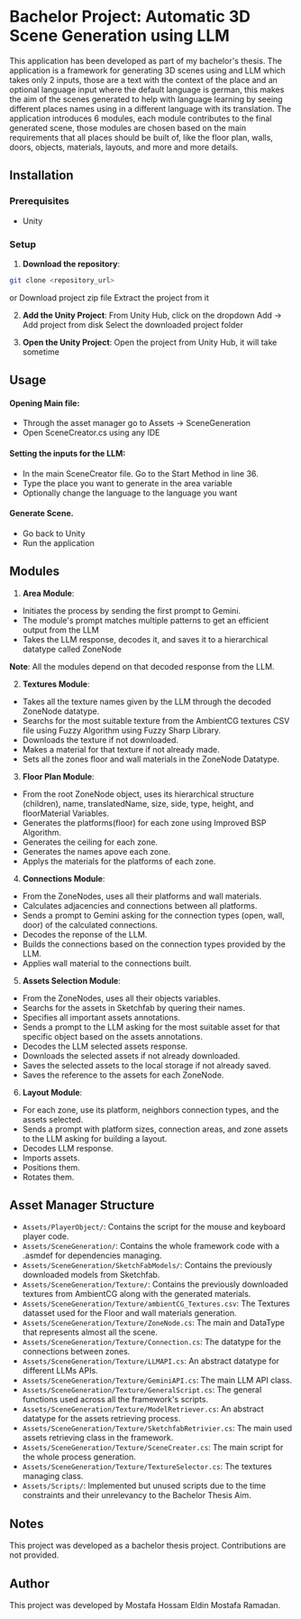 # Bachelor Project: Automatic 3D Scene Generation using LLM
This application has been developed as part of my bachelor's thesis. The application is a framework for generating 3D scenes using and LLM which takes only 2 inputs, those are a text with the context of the place and an optional language input where the default language is german, this makes the aim of the scenes generated to help with language learning by seeing different places names using in a different language with its translation. 
The application introduces 6 modules, each module contributes to the final generated scene, those modules are chosen based on the main requirements that all places should be built of, like the floor plan, walls, doors, objects, materials, layouts, and more and more details.

## Installation
### Prerequisites
- Unity

### Setup
1.  **Download the repository**:
```bash
git clone <repository_url>
```
or
Download project zip file
Extract the project from it

2. **Add the Unity Project**:
From Unity Hub, click on the dropdown Add -> Add project from disk
Select the downloaded project folder

3. **Open the Unity Project**:
Open the project from Unity Hub, it will take sometime

## Usage
#### Opening Main file:
* Through the asset manager go to Assets -> SceneGeneration
* Open SceneCreator.cs using any IDE

#### Setting the inputs for the LLM:
* In the main SceneCreator file. Go to the Start Method in line 36.
* Type the place you want to generate in the area variable
* Optionally change the language to the language you want

#### Generate Scene.
* Go back to Unity
* Run the application

## Modules
1.  **Area Module**:
- Initiates the process by sending the first prompt to Gemini.
- The module's prompt matches multiple patterns to get an efficient output from the LLM
- Takes the LLM response, decodes it, and saves it to a hierarchical datatype called ZoneNode

**Note**: All the modules depend on that decoded response from the LLM.

2.  **Textures Module**:
- Takes all the texture names given by the LLM through the decoded ZoneNode datatype.
- Searchs for the most suitable texture from the AmbientCG textures CSV file using Fuzzy Algorithm using Fuzzy Sharp Library.
- Downloads the texture if not downloaded.
- Makes a material for that texture if not already made.
- Sets all the zones floor and wall materials in the ZoneNode Datatype.

3.  **Floor Plan Module**:
- From the root ZoneNode object, uses its hierarchical structure (children), name, translatedName, size, side, type, height, and floorMaterial Variables.
- Generates the platforms(floor) for each zone using Improved BSP Algorithm.
- Generates the ceiling for each zone.
- Generates the names apove each zone.
- Applys the materials for the platforms of each zone.

4.  **Connections Module**:
- From the ZoneNodes, uses all their platforms and wall materials.
- Calculates adjacencies and connections between all platforms.
- Sends a prompt to Gemini asking for the connection types (open, wall, door) of the calculated connections.
- Decodes the reponse of the LLM.
- Builds the connections based on the connection types provided by the LLM.
- Applies wall material to the connections built.

5.  **Assets Selection Module**:
- From the ZoneNodes, uses all their objects variables.
- Searchs for the assets in Sketchfab by quering their names.
- Specifies all important assets annotations.
- Sends a prompt to the LLM asking for the most suitable asset for that specific object based on the assets annotations.
- Decodes the LLM selected assets response.
- Downloads the selected assets if not already downloaded.
- Saves the selected assets to the local storage if not already saved.
- Saves the reference to the assets for each ZoneNode.

6.  **Layout Module**:
- For each zone, use its platform, neighbors connection types, and the assets selected.
- Sends a prompt with platform sizes, connection areas, and zone assets to the LLM asking for building a layout.
- Decodes LLM response.
- Imports assets.
- Positions them.
- Rotates them.

## Asset Manager Structure
-  `Assets/PlayerObject/`: Contains the script for the mouse and keyboard player code.
-  `Assets/SceneGeneration/`: Contains the whole framework code with a .asmdef for dependencies managing.
-  `Assets/SceneGeneration/SketchFabModels/`: Contains the previously downloaded models from Sketchfab.
-  `Assets/SceneGeneration/Texture/`: Contains the previously downloaded textures from AmbientCG along with the generated materials.
-  `Assets/SceneGeneration/Texture/ambientCG_Textures.csv`: The Textures datasset used for the Floor and wall materials generation.
-  `Assets/SceneGeneration/Texture/ZoneNode.cs`: The main and DataType that represents almost all the scene.
-  `Assets/SceneGeneration/Texture/Connection.cs`: The datatype for the connections between zones.
-  `Assets/SceneGeneration/Texture/LLMAPI.cs`: An abstract datatype for different LLMs APIs.
-  `Assets/SceneGeneration/Texture/GeminiAPI.cs`: The main LLM API class.
-  `Assets/SceneGeneration/Texture/GeneralScript.cs`: The general functions used across all the framework's scripts.
-  `Assets/SceneGeneration/Texture/ModelRetriever.cs`: An abstract datatype for the assets retrieving process.
-  `Assets/SceneGeneration/Texture/SketchfabRetrivier.cs`: The main used assets retrieving class in the framework.
-  `Assets/SceneGeneration/Texture/SceneCreater.cs`: The main script for the whole process generation.
-  `Assets/SceneGeneration/Texture/TextureSelector.cs`: The textures managing class.
-  `Assets/Scripts/`: Implemented but unused scripts due to the time constraints and their unrelevancy to the Bachelor Thesis Aim.

## Notes
This project was developed as a bachelor thesis project. Contributions are not provided.

## Author
This project was developed by Mostafa Hossam Eldin Mostafa Ramadan.
